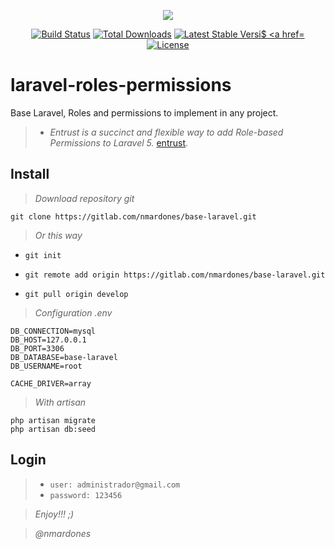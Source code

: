 <p align="center"><img src="https://laravel.com/assets/img/components/logo-laravel.svg"></p>

<p align="center">
<a href="https://travis-ci.org/laravel/framework"><img src="https://travis-ci.org/laravel/framework.svg" alt="Build Status"></a>
<a href="https://packagist.org/packages/laravel/framework"><img src="https://poser.pugx.org/laravel/framework/d/total.svg" alt="Total Downloads"></a>
<a href="https://packagist.org/packages/laravel/framework"><img src="https://poser.pugx.org/laravel/framework/v/stable.svg" alt="Latest Stable Versi$
<a href="https://packagist.org/packages/laravel/framework"><img src="https://poser.pugx.org/laravel/framework/license.svg" alt="License"></a>
</p>

# laravel-roles-permissions
Base Laravel, Roles and permissions to implement in any project.

>* *Entrust is a succinct and flexible way to add Role-based Permissions to Laravel 5.* [entrust](https://github.com/Zizaco/entrust).

## Install
> *Download repository git*

`git clone https://gitlab.com/nmardones/base-laravel.git`

> *Or this way*

* `git init`
* `git remote add origin https://gitlab.com/nmardones/base-laravel.git`

* `git pull origin develop`

> *Configuration .env*

```[php]
DB_CONNECTION=mysql
DB_HOST=127.0.0.1
DB_PORT=3306
DB_DATABASE=base-laravel
DB_USERNAME=root
```

```[php]
CACHE_DRIVER=array
```


> *With artisan*

```[php]
php artisan migrate
php artisan db:seed
```

## Login
>*  `user: administrador@gmail.com`     
>*  `password: 123456`



> *Enjoy!!! ;)*



> *@nmardones*

